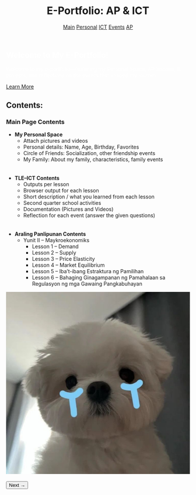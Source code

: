 <!DOCTYPE html>
<html>
<head>
  <title>E-Portfolio</title>
  <link rel="stylesheet" href="design.css">
</head>
<body>
<header>
  <h1 class="site-title">E-Portfolio: AP & ICT</h1>
  <nav>
    <a href="home.html">Main</a>
    <a href="personal.html">Personal</a>
    <a href="ICT.html">ICT</a>
	<a href="Events.html">Events</a>
    <a href="AP.html">AP</a>
  </nav>
</header>
  
<section class="hero">
  <h2 style="color:white;">Welcome to My E-Portfolio!</h2>
  <p style="color:white;">
    Welcome to my e-portfolio—featuring my Personal Space, AP lessons, ICT projects, and reflections on the events that shaped my journey.
  </p>
  <a href="#Content" class="cta-btn">Learn More</a>
</section>
  
<section id="Content" class="introduction">
  <h2>Contents:</h2>
  <h3>Main Page Contents</h3>
  <ul style="align:left;">
    <li>
      <strong>My Personal Space</strong>
      <ul>
        <li>Attach pictures and videos</li>
        <li>Personal details: Name, Age, Birthday, Favorites</li>
        <li>Circle of Friends: Socialization, other friendship events</li>
        <li>My Family: About my family, characteristics, family events</li>
      </ul>
    </li>
    <br><br>
    <li>
      <strong>TLE–ICT Contents</strong>
      <ul>
        <li>Outputs per lesson</li>
        <li>Browser output for each lesson</li>
        <li>Short description / what you learned from each lesson</li>
        <li>Second quarter school activities</li>
        <li>Documentation (Pictures and Videos)</li>
        <li>Reflection for each event (answer the given questions)</li>
      </ul>
    </li>
    <br><br>
    <li>
      <strong>Araling Panlipunan Contents</strong>
      <ul>
        <li>Yunit II – Maykroekonomiks
          <ul>
            <li>Lesson 1 – Demand</li>
            <li>Lesson 2 – Supply</li>
            <li>Lesson 3 – Price Elasticity</li>
            <li>Lesson 4 – Market Equilibrium</li>
            <li>Lesson 5 – Iba’t-ibang Estraktura ng Pamilihan</li>
            <li>Lesson 6 – Bahaging Ginagampanan ng Pamahalaan sa Regulasyon ng mga Gawaing Pangkabuhayan</li>
          </ul>
        </li>
      </ul>
    </li>
  </ul>
  <img src="contents.jpeg" alt="Dog Crying Because It's Tired">
  <br><br>
    <a href="personal.html">
    <button class="next-btn">Next →</button>
  </a>
</section>
</body>
</html>
